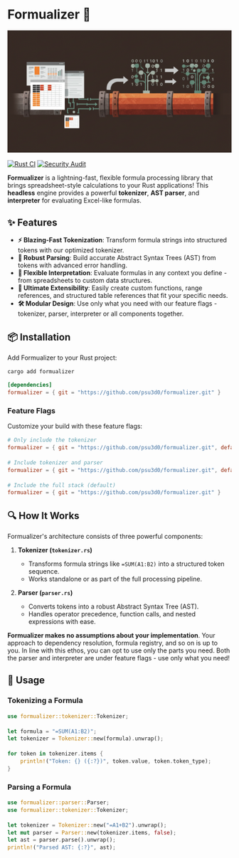 # Formualizer 🚀

<p align="center">
  <img src="assets/formualizer-banner.jpg" alt="Formualizer Banner" width="800"/>
</p>

[![Rust CI](https://github.com/psu3d0/formualizer/actions/workflows/ci.yml/badge.svg)](https://github.com/psu3d0/formualizer/actions/workflows/ci.yml)
[![Security Audit](https://github.com/psu3d0/formualizer/actions/workflows/security-audit.yml/badge.svg)](https://github.com/psu3d0/formualizer/actions/workflows/security-audit.yml)

**Formualizer** is a lightning-fast, flexible formula processing library that brings spreadsheet-style calculations to your Rust applications! This **headless** engine provides a powerful **tokenizer**, **AST parser**, and **interpreter** for evaluating Excel-like formulas.

## ✨ Features

- **⚡ Blazing-Fast Tokenization**: Transform formula strings into structured tokens with our optimized tokenizer.
- **🧩 Robust Parsing**: Build accurate Abstract Syntax Trees (AST) from tokens with advanced error handling.
- **🧮 Flexible Interpretation**: Evaluate formulas in any context you define - from spreadsheets to custom data structures.
- **🔌 Ultimate Extensibility**: Easily create custom functions, range references, and structured table references that fit your specific needs.
- **🛠️ Modular Design**: Use only what you need with our feature flags - tokenizer, parser, interpreter or all components together.

## 📦 Installation

Add Formualizer to your Rust project:

```
cargo add formualizer
```

```toml
[dependencies]
formualizer = { git = "https://github.com/psu3d0/formualizer.git" }
```

### Feature Flags

Customize your build with these feature flags:

```toml
# Only include the tokenizer
formualizer = { git = "https://github.com/psu3d0/formualizer.git", default-features = false }

# Include tokenizer and parser
formualizer = { git = "https://github.com/psu3d0/formualizer.git", default-features = false, features = ["parser"] }

# Include the full stack (default)
formualizer = { git = "https://github.com/psu3d0/formualizer.git" }
```

## 🔍 How It Works

Formualizer's architecture consists of three powerful components:

1. **Tokenizer (`tokenizer.rs`)**
   - Transforms formula strings like `=SUM(A1:B2)` into a structured token sequence.
   - Works standalone or as part of the full processing pipeline.

2. **Parser (`parser.rs`)**
   - Converts tokens into a robust Abstract Syntax Tree (AST).
   - Handles operator precedence, function calls, and nested expressions with ease.


**Formualizer makes no assumptions about your implementation**. Your approach to dependency resolution, formula registry, and so on is up to you. In line with this ethos, you can opt to use only the parts you need. Both the parser and interpreter are under feature flags - use only what you need!

## 🚀 Usage

### Tokenizing a Formula

```rust
use formualizer::tokenizer::Tokenizer;

let formula = "=SUM(A1:B2)";
let tokenizer = Tokenizer::new(formula).unwrap();

for token in tokenizer.items {
    println!("Token: {} ({:?})", token.value, token.token_type);
}
```

### Parsing a Formula

```rust
use formualizer::parser::Parser;
use formualizer::tokenizer::Tokenizer;

let tokenizer = Tokenizer::new("=A1+B2").unwrap();
let mut parser = Parser::new(tokenizer.items, false);
let ast = parser.parse().unwrap();
println!("Parsed AST: {:?}", ast);
```

